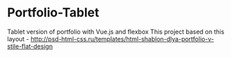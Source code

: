 # Portfolio-Tablet
Tablet version of portfolio with Vue.js and flexbox
This project based on this layout - http://psd-html-css.ru/templates/html-shablon-dlya-portfolio-v-stile-flat-design
